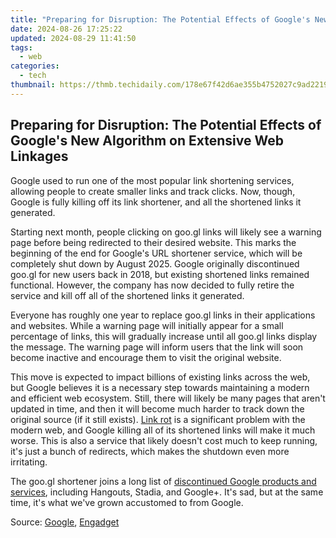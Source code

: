 ```yaml
---
title: "Preparing for Disruption: The Potential Effects of Google's New Algorithm on Extensive Web Linkages"
date: 2024-08-26 17:25:22
updated: 2024-08-29 11:41:50
tags:
  - web
categories:
  - tech
thumbnail: https://thmb.techidaily.com/178e67f42d6ae355b4752027c9ad22197720cab14f0cfafff04bedca8cb4afb0.jpg
---
```


## Preparing for Disruption: The Potential Effects of Google's New Algorithm on Extensive Web Linkages

Google used to run one of the most popular link shortening services, allowing people to create smaller links and track clicks. Now, though, Google is fully killing off its link shortener, and all the shortened links it generated.

 Starting next month, people clicking on goo.gl links will likely see a warning page before being redirected to their desired website. This marks the beginning of the end for Google's URL shortener service, which will be completely shut down by August 2025\. Google originally discontinued goo.gl for new users back in 2018, but existing shortened links remained functional. However, the company has now decided to fully retire the service and kill off all of the shortened links it generated.

 Everyone has roughly one year to replace goo.gl links in their applications and websites. While a warning page will initially appear for a small percentage of links, this will gradually increase until all goo.gl links display the message. The warning page will inform users that the link will soon become inactive and encourage them to visit the original website.

 This move is expected to impact billions of existing links across the web, but Google believes it is a necessary step towards maintaining a modern and efficient web ecosystem. Still, there will likely be many pages that aren't updated in time, and then it will become much harder to track down the original source (if it still exists). [Link rot](https://en.wikipedia.org/wiki/Link%5Frot) is a significant problem with the modern web, and Google killing all of its shortened links will make it much worse. This is also a service that likely doesn't cost much to keep running, it's just a bunch of redirects, which makes the shutdown even more irritating.

 The goo.gl shortener joins a long list of [discontinued Google products and services](https://fox-links.techidaily.com/updated-saving-big-on-final-cut-pro-without-paying-for-2024/), including Hangouts, Stadia, and Google+. It's sad, but at the same time, it's what we've grown accustomed to from Google.

 Source: [Google](https://developers.googleblog.com/en/google-url-shortener-links-will-no-longer-be-available/), [Engadget](https://www.engadget.com/google-is-turning-off-its-googl-shortener-links-next-year-130030435.html?src=rss)

<ins class="adsbygoogle"
     style="display:block"
     data-ad-format="autorelaxed"
     data-ad-client="ca-pub-7571918770474297"
     data-ad-slot="1223367746"></ins>



<ins class="adsbygoogle"
     style="display:block"
     data-ad-client="ca-pub-7571918770474297"
     data-ad-slot="8358498916"
     data-ad-format="auto"
     data-full-width-responsive="true"></ins>
